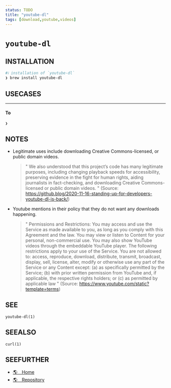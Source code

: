 ```yaml
---
status: TODO
title: "youtube-dl"
tags: [download,youtube,videos]
---
```


# `youtube-dl`

## INSTALLATION


```bash
#ℹ︎ installation of `youtube-dl`
❯ brew install youtube-dl
```


## USECASES

----
#### To

    ❯


## NOTES

- Legitimate uses include downloading Creative Commons-licensed, or public domain videos.

    > " We also understood that this project’s code has many legitimate purposes, including changing playback speeds for accessibility, preserving evidence in the fight for human rights, aiding journalists in fact-checking, and downloading Creative Commons-licensed or public domain videos. "
    > (Source: https://github.blog/2020-11-16-standing-up-for-developers-youtube-dl-is-back/)

- Youtube mentions in their policy that they do not want any downloads happening.

    > " Permissions and Restrictions: You may access and use the Service as made available to you, as long as you comply with this Agreement and the law. You may view or listen to Content for your personal, non-commercial use. You may also show YouTube videos through the embeddable YouTube player. The following restrictions apply to your use of the Service. You are not allowed to: access, reproduce, download, distribute, transmit, broadcast, display, sell, license, alter, modify or otherwise use any part of the Service or any Content except: (a) as specifically permitted by the Service;  (b) with prior written permission from YouTube and, if applicable, the respective rights holders; or (c) as permitted by applicable law "
    > (Source: https://www.youtube.com/static?template=terms)

## SEE

    youtube-dl(1)

## SEEALSO

    curl(1)

## SEEFURTHER

- [🌎 Home](http://ytdl-org.github.io/youtube-dl/about.html)
- [🌎 Repository](https://github.com/ytdl-org/youtube-dl)
